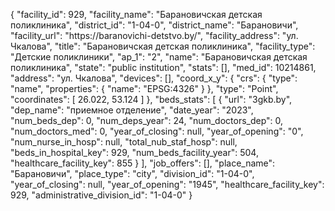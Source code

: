 {
    "facility_id": 929,
    "facility_name": "Барановичская детская поликлиника",
    "district_id": "1-04-0",
    "district_name": "Барановичи",
    "facility_url": "https:\/\/baranovichi-detstvo.by\/",
    "facility_address": "ул. Чкалова",
    "title": "Барановичская детская поликлиника",
    "facility_type": "Детские поликлиники",
    "ap_1": "2",
    "name": "Барановичская детская поликлиника",
    "state": "public institution",
    "stats": [],
    "med_id": 10214861,
    "address": "ул. Чкалова",
    "devices": [],
    "coord_x_y": {
        "crs": {
            "type": "name",
            "properties": {
                "name": "EPSG:4326"
            }
        },
        "type": "Point",
        "coordinates": [
            26.022,
            53.124
        ]
    },
    "beds_stats": [
        {
            "url": "3gkb.by",
            "dep_name": "приемное отделение",
            "date_year": "2023",
            "num_beds_dep": 0,
            "num_deps_year": 24,
            "num_doctors_dep": 0,
            "num_doctors_med": 0,
            "year_of_closing": null,
            "year_of_opening": "0",
            "num_nurse_in_hosp": null,
            "total_nub_staf_hosp": null,
            "beds_in_hospital_key": 929,
            "num_beds_facility_year": 504,
            "healthcare_facility_key": 855
        }
    ],
    "job_offers": [],
    "place_name": "Барановичи",
    "place_type": "city",
    "division_id": "1-04-0",
    "year_of_closing": null,
    "year_of_opening": "1945",
    "healthcare_facility_key": 929,
    "administrative_division_id": "1-04-0"
}